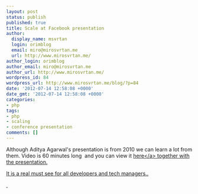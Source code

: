 ```yaml
---
layout: post
status: publish
published: true
title: Scale at Facebook presentation
author:
  display_name: msvrtan
  login: orimblog
  email: miro@mirosvrtan.me
  url: http://www.mirosvrtan.me/
author_login: orimblog
author_email: miro@mirosvrtan.me
author_url: http://www.mirosvrtan.me/
wordpress_id: 84
wordpress_url: http://www.mirosvrtan.me/blog/?p=84
date: '2012-07-14 12:58:08 +0000'
date_gmt: '2012-07-14 12:58:08 +0000'
categories:
- php
tags:
- php
- scaling
- conference presentation
comments: []
---
```

<p>Although Aditya Agarwal's presentation is from 2010 we can learn a lot from them. Video is 60 minutes long&nbsp; and you can view it <a href="http:&#47;&#47;www.infoq.com&#47;presentations&#47;Scale-at-Facebook">here<&#47;a> together with the presentation.</p>
<p>It is a real must see for all developers and tech managers..</p>
<p>&nbsp;</p>
